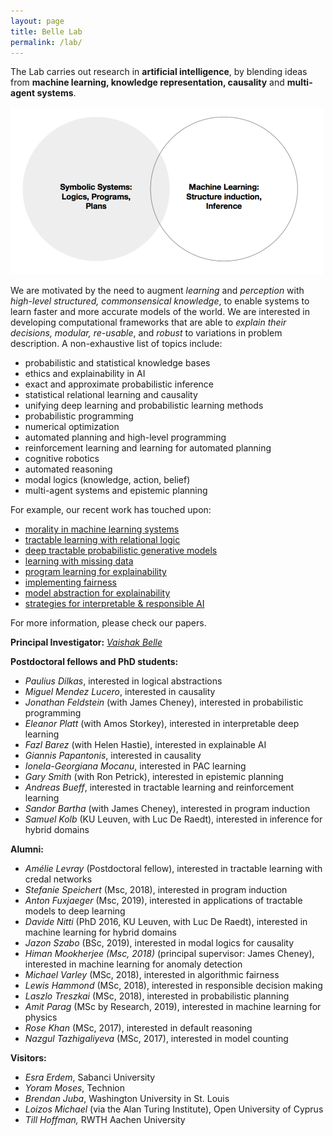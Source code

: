 ```yaml
---
layout: page
title: Belle Lab
permalink: /lab/
---
```



The Lab carries out research in **artificial intelligence**, by blending ideas from **machine learning, knowledge representation, causality** and **multi-agent systems**.

![](uni.png)

We are motivated by the need to augment _learning_ and _perception_ with _high-level structured, commonsensical knowledge_, to enable systems to learn faster and more accurate models of the world. We are interested in developing computational frameworks that are able to _explain their decisions, modular, re-usable_, and _robust_ to variations in problem description. A non-exhaustive list of topics include:

*   probabilistic and statistical knowledge bases
*   ethics and explainability in AI 
*   exact and approximate probabilistic inference
*   statistical relational learning and causality
*   unifying deep learning and probabilistic learning methods
*   probabilistic programming
*   numerical optimization
*   automated planning and high-level programming
*   reinforcement learning and learning for automated planning
*   cognitive robotics
*   automated reasoning
*   modal logics (knowledge, action, belief)
*   multi-agent systems and epistemic planning

For example, our recent work has touched upon: 

*   [morality in machine learning systems](https://arxiv.org/pdf/1810.03736) 
*   [tractable learning with relational logic](https://www.evernote.com/shard/s7/sh/4af8f2a4-39da-4481-89ac-c9bf614052b7/a736c308c0c434cb98ffe68650c47a52) 
*   [deep tractable probabilistic generative models](https://arxiv.org/pdf/1807.05464) 
*   [learning with missing data](https://arxiv.org/pdf/1901.05847)
*   [program learning for explainability](https://arxiv.org/pdf/1807.05527) 
*   [implementing fairness](https://arxiv.org/abs/1905.07026)
*   [model abstraction for explainability](https://arxiv.org/pdf/1810.02434) 
*   [strategies for interpretable & responsible AI](https://www.evernote.com/shard/s7/client/snv?noteGuid=ebb6675f-6eb5-455b-8e81-8a151b4f5cdc&noteKey=8fa9bbefdba6d9f99b47e6d9255fa0b3&sn=https%3A%2F%2Fwww.evernote.com%2Fshard%2Fs7%2Fsh%2Febb6675f-6eb5-455b-8e81-8a151b4f5cdc%2F8fa9bbefdba6d9f99b47e6d9255fa0b3&title=biochemist%2Barticle) 

For more information, please check our papers. 

**Principal Investigator:** [_Vaishak Belle_](/contact/) 

**Postdoctoral fellows and PhD students:**

*   _Paulius Dilkas_, interested in logical abstractions
*   _Miguel Mendez Lucero_, interested in causality
*   _Jonathan Feldstein_ (with James Cheney), interested in probabilistic programming
*   _Eleanor Platt_ (with Amos Storkey), interested in interpretable deep learning
*   _Fazl Barez_ (with Helen Hastie), interested in explainable AI
*   _Giannis Papantonis_, interested in causality
*   _Ionela-Georgiana Mocanu_, interested in PAC learning
*   _Gary Smith_ (with Ron Petrick), interested in epistemic planning
*   _Andreas Bueff_, interested in tractable learning and reinforcement learning
*   _Sandor Bartha_ (with James Cheney), interested in program induction
*   _Samuel Kolb_ (KU Leuven, with Luc De Raedt), interested in inference for hybrid domains

**Alumni:**

*   _Amélie Levray_ (Postdoctoral fellow), interested in tractable learning with credal networks
*   _Stefanie Speichert_ (Msc, 2018), interested in program induction
*   _Anton Fuxjaeger_ (Msc, 2019), interested in applications of tractable models to deep learning 
*   _Davide Nitti_ (PhD 2016, KU Leuven, with Luc De Raedt), interested in machine learning for hybrid domains
*   _Jazon Szabo_ (BSc, 2019), interested in modal logics for causality
*   _Himan Mookherjee (Msc, 2018)_ (principal supervisor: James Cheney), interested in machine learning for anomaly detection
*   _Michael Varley_ (MSc, 2018), interested in algorithmic fairness
*   _Lewis Hammond_ (MSc, 2018), interested in responsible decision making
*   _Laszlo Treszkai_ (MSc, 2018), interested in probabilistic planning
*   _Amit Parag_ (MSc by Research, 2019), interested in machine learning for physics
*   _Rose Khan_ (MSc, 2017), interested in default reasoning
*   _Nazgul Tazhigaliyeva_ (MSc, 2017), interested in model counting

**Visitors:**

*   _Esra Erdem_, Sabanci University
*   _Yoram Moses_, Technion
*   _Brendan Juba_, Washington University in St. Louis
*   _Loizos Michael_ (via the Alan Turing Institute), Open University of Cyprus
*   _Till Hoffman,_ RWTH Aachen University
